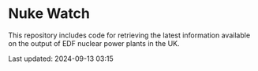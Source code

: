 # Nuke Watch

This repository includes code for retrieving the latest information available on the output of EDF nuclear power plants in the UK.

Last updated: 2024-09-13 03:15